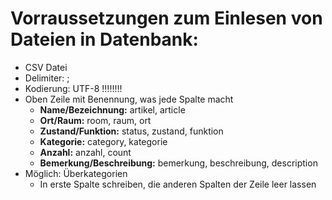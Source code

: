 # Vorraussetzungen zum Einlesen von Dateien in Datenbank:

- CSV Datei
- Delimiter: ;
- Kodierung: UTF-8 !!!!!!!!
- Oben Zeile mit Benennung, was jede Spalte macht
  - **Name/Bezeichnung:**  artikel, article
  - **Ort/Raum:** room, raum, ort
  - **Zustand/Funktion:** status, zustand, funktion
  - **Kategorie:** category, kategorie
  - **Anzahl:** anzahl, count
  - **Bemerkung/Beschreibung:** bemerkung, beschreibung, description
- Möglich: Überkategorien
  - In erste Spalte schreiben, die anderen Spalten der Zeile leer lassen
